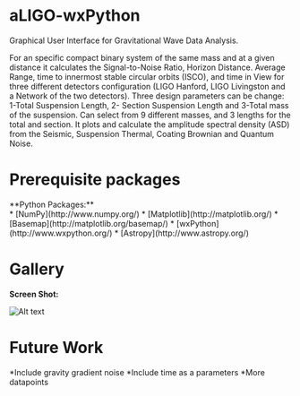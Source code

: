 # aLIGO-wxPython
Graphical User Interface for Gravitational Wave Data Analysis. 

For an specific compact binary system of the same mass and at a given distance it calculates the Signal-to-Noise Ratio, Horizon Distance. Average Range, time to innermost stable circular orbits (ISCO), and time in View for three different detectors configuration (LIGO Hanford, LIGO Livingston and a Network of the two detectors). Three design parameters can be change: 1-Total Suspension Length, 2- Section Suspension Length and 3-Total mass of the suspension. Can select from 9 different masses, and 3 lengths for the total and section. It plots and calculate the amplitude spectral density (ASD) from the Seismic, Suspension Thermal, Coating Brownian and Quantum Noise. 

Prerequisite packages
=======
<!---
<dt>**LSC Algorithm Library Suite:**</dt>
* [LALSuite](https://www.lsc-group.phys.uwm.edu/daswg/projects/lalsuite.html). Full instruction to install can be found in (https://www.lsc-group.phys.uwm.edu/daswg/docs/howto/lal-install.html).
-->

<dt>**Python Packages:**</dt>
* [NumPy](http://www.numpy.org/)
* [Matplotlib](http://matplotlib.org/)
* [Basemap](http://matplotlib.org/basemap/)
* [wxPython](http://www.wxpython.org/)
* [Astropy](http://www.astropy.org/)



Gallery
=======

**Screen Shot:**

![Alt text](https://cloud.githubusercontent.com/assets/8272801/9312808/16c1d406-4517-11e5-9607-ca9b75e49d61.png)

Future Work
=======
*Include gravity gradient noise
*Include time as a parameters
*More datapoints

